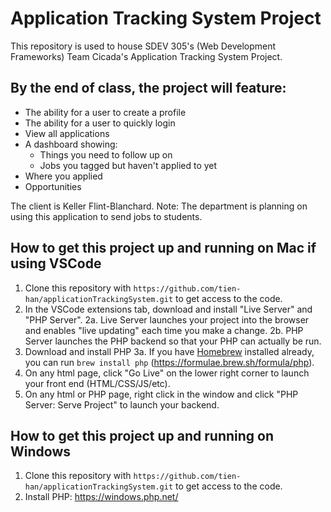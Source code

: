 # Application Tracking System Project
This repository is used to house SDEV 305's (Web Development Frameworks) Team Cicada's Application Tracking System Project.


## By the end of class, the project will feature:
- The ability for a user to create a profile
- The ability for a user to quickly login
- View all applications
- A dashboard showing:
  - Things you need to follow up on
  - Jobs you tagged but haven't applied to yet
- Where you applied
- Opportunities

The client is Keller Flint-Blanchard.
Note: The department is planning on using this application to send jobs to students.


## How to get this project up and running on Mac if using VSCode
1. Clone this repository with `https://github.com/tien-han/applicationTrackingSystem.git` to get access to the code.
2. In the VSCode extensions tab, download and install "Live Server" and "PHP Server".
2a. Live Server launches your project into the browser and enables "live updating" each time you make a change.
2b. PHP Server launches the PHP backend so that your PHP can actually be run.
3. Download and install PHP
3a. If you have [Homebrew](https://brew.sh/) installed already, you can run `brew install php` (https://formulae.brew.sh/formula/php).
4. On any html page, click "Go Live" on the lower right corner to launch your front end (HTML/CSS/JS/etc).
5. On any html or PHP page, right click in the window and click "PHP Server: Serve Project" to launch your backend.

## How to get this project up and running on Windows
1. Clone this repository with `https://github.com/tien-han/applicationTrackingSystem.git` to get access to the code.
2. Install PHP: https://windows.php.net/